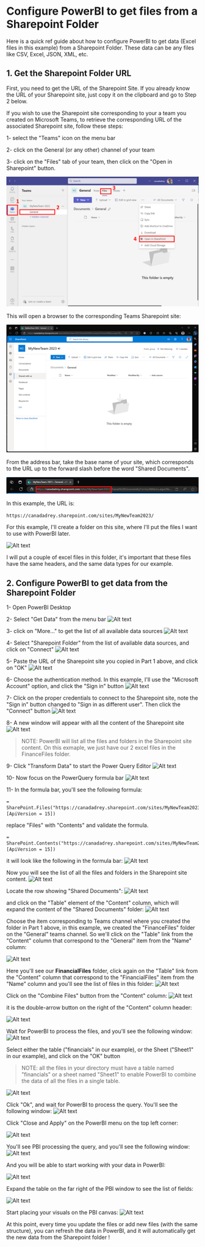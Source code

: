 # Configure PowerBI to get files from a Sharepoint Folder

Here is a quick ref guide about how to configure PowerBI to get data (Excel files in this example) from a Sharepoint Folder. These data can be any files like CSV, Excel, JSON, XML, etc.

## 1. Get the Sharepoint Folder URL

First, you need to get the URL of the Sharepoint Site. If you already know the URL of your Sharepoint site, just copy it on the clipboard and go to Step 2 below. 

If you wish to use the Sharepoint site corresponding to your a team you created on Microsoft Teams, to retrieve the corresponding URL of the associated Sharepoint site, follow these steps:

1- select the "Teams" icon on the menu bar

2- click on the General (or any other) channel of your team

3- click on the "Files" tab of your team, then click on the "Open in Sharepoint" button.

![Alt text](media/image-1.png)

This will open a browser to the corresponding Teams Sharepoint site:

![Alt text](media/image.png)

From the address bar, take the base name of your site, which corresponds to the URL up to the forward slash before the word "Shared Documents". 

![Alt text](media/image-2.png)

In this example, the URL is:

```https://canadadrey.sharepoint.com/sites/MyNewTeam2023/```

For this example, I'll create a folder on this site, where I'll put the files I want to use with PowerBI later.

![Alt text](media/image-10.png)

I will put a couple of excel files in this folder, it's important that these files have the same headers, and the same data types for our example.

## 2. Configure PowerBI to get data from the Sharepoint Folder

1- Open PowerBI Desktop

2- Select "Get Data" from the menu bar
![Alt text](media/image-3.png)

3- click on "More..." to get the list of all available data sources
![Alt text](media/image-4.png)

4- Select "Sharepoint Folder" from the list of available data sources, and click on "Connect"
![Alt text](media/image-5.png)

5- Paste the URL of the Sharepoint site you copied in Part 1 above, and click on "OK"
![Alt text](media/image-6.png)

6- Choose the authentication method. In this example, I'll use the "Microsoft Account" option, and click the "Sign in" button
![Alt text](media/image-7.png)

7- Click on the proper credentials to connect to the Sharepoint site, note the "Sign in" button changed to "Sign in as different user". Then click the "Connect" button
![Alt text](media/image-8.png)

8- A new window will appear with all the content of the Sharepoint site
![Alt text](media/image-9.png)

> NOTE: PowerBI will list all the files and folders in the Sharepoint site content. On this exmaple, we just have our 2 excel files in the FinanceFiles folder.

9- Click "Transform Data" to start the Power Query Editor
![Alt text](media/image-11.png)

10- Now focus on the PowerQuery formula bar
![Alt text](media/image-12.png)

11- In the formula bar, you'll see the following formula:
```
= SharePoint.Files("https://canadadrey.sharepoint.com/sites/MyNewTeam2023/", [ApiVersion = 15])
```

replace "Files" with "Contents" and validate the formula.

```
= SharePoint.Contents("https://canadadrey.sharepoint.com/sites/MyNewTeam2023/", [ApiVersion = 15])
```
it will look like the following in the formula bar:
![Alt text](media/image-13.png)

Now you will see the list of all the files and folders in the Sharepoint site content.
![Alt text](media/image-14.png)

Locate the row showing "Shared Documents":
![Alt text](media/image-15.png)

and click on the "Table" element of the "Content" column, which will expand the content of the "Shared Documents" folder:
![Alt text](media/image-16.png)

Choose the item corresponding to Teams channel where you created the folder in Part 1 above, in this example, we created the "FinanceFiles" folder on the "General" teams channel. So we'll click on the "Table" link from the "Content" column that correspond to the  "General" item from the "Name" column:

![Alt text](media/image-17.png)

Here you'll see our **FinancialFiles** folder, click again on the "Table" link from the "Content" column that correspond to the "FinancialFiles" item from the "Name" column and you'll see the list of files in this folder:
![Alt text](media/image-18.png)

Click on the "Combine Files" button from the "Content" column:
![Alt text](media/image-19.png)

it is the double-arrow button on the right of the "Content" column header:

![Alt text](media/image-20.png)

Wait for PowerBI to process the files, and you'll see the following window:
![Alt text](media/image-21.png)

Select either the table ("financials" in our example), or the Sheet ("Sheet1" in our example), and click on the "OK" button
> NOTE: all the files in your directory must have a table named "financials" or a sheet named "Sheet1" to enable PowerBI to combine the data of all the files in a single table.

![Alt text](media/image-22.png)

Click "Ok", and wait for PowerBI to process the query. You'll see the following window:
![Alt text](media/image-23.png)

Click "Close and Apply" on the PowerBI menu on the top left corner:

![Alt text](media/image-24.png)

You'll see PBI processing the query, and you'll see the following window:
![Alt text](media/image-25.png)

And you will be able to start working with your data in PowerBI:

![Alt text](media/image-26.png)

Expand the table on the far right of the PBI window to see the list of fields:

![Alt text](media/image-27.png)

Start placing your visuals on the PBI canvas:
![Alt text](media/image-28.png)


At this point, every time you update the files or add new files (with the same structure), you can refresh the data in PowerBI, and it will automatically get the new data from the Sharepoint folder !